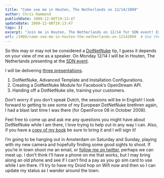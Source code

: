 ```yaml
---
title: "Come see me in Houten, The Netherlands on 12/14/2009"
author: Chris Hammond
publishDate: 2009-12-08T19:13:47
updateDate: 2009-12-08T19:13:47
tags: []
excerpt: "Join me in Houten, The Netherlands on 12/14 for SDN event! Exciting DotNetNuke presentations in English - don’t miss it! #DotNetNuke #SDNevent"
url: /2009/come-see-me-in-houten-the-netherlands-on-12142009  # Use the generated URL with year
---
```

<p>So this may or may not be considered a <a target="_blank" href="https://www.dotnetnuke.com/">DotNetNuke</a> tip, I guess it depends on your view of me as a speaker. On Monday 12/14 I will be in Houten, The Netherlands presenting at the <a href="https://www.sdn.nl/SDN/SDNEvent/SDNEventdecember2009/tabid/132/Default.aspx">SDN event</a>.</p> <p>I will be delivering <a href="https://www.sdn.nl/SDN/SDNEvent/SDNEventdecember2009/tabid/132/Default.aspx">three presentations</a>.</p> <ol>     <li>DotNetNuke, Advanced Template and Installation Configurations.</li>     <li>Creating a DotNetNuke Module for Facebook’s OpenStream API.</li>     <li>Handing off a DotNetNuke site, training your customers.</li> </ol> <p>Don’t worry if you don’t speak Dutch, the sessions will be in English! I look forward to getting to see some of my European DotNetNuke brethren again, I had a blast last time I was there (for OpenForce 08 in October 2008).</p> <p>Feel free to come up and ask me any questions you might have about DotNetNuke while I am there, I love trying to help out in any way I can. Also, if you have a <a href="https://bit.ly/dnnbook/">copy of my book</a> be sure to bring it and I will sign it!</p> <p>I’m going to be hanging out in Amsterdam on Saturday and Sunday, playing with my new camera and hopefully finding some good sights to shoot. If you’re in town shoot me an email, or <a href="https://twitter.com/christoc/">follow me on twitter</a>, perhaps we can meet up. I don’t think I’ll have a phone on me that works, but I may bring along an old phone and see if I can’t find a pay as you go sim card to use while I am there. I’ll try to have my Droid hop on Wifi now and then so I can update my status as I wander around the town.</p>


